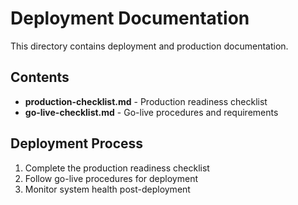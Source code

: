 # Deployment Documentation

This directory contains deployment and production documentation.

## Contents

- **production-checklist.md** - Production readiness checklist
- **go-live-checklist.md** - Go-live procedures and requirements

## Deployment Process

1. Complete the production readiness checklist
2. Follow go-live procedures for deployment
3. Monitor system health post-deployment
